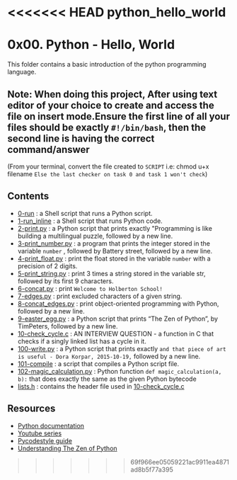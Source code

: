 <<<<<<< HEAD
python_hello_world
=======
# 0x00. Python - Hello, World

This folder contains a basic introduction of the python programming language.

## Note: When doing this project, After using text editor of your choice to create and access the file on insert mode.Ensure the first line of all your files should be exactly `#!/bin/bash`, then the second line is having the correct command/answer

(From your terminal, convert the file created to `SCRIPT` i.e: chmod u+x filename `Else the last checker on task 0 and task 1 won't check`)

## Contents

- [0-run](0-run) : a Shell script that runs a Python script.
- [1-run_inline](1-run_inline) : a Shell script that runs Python code.
- [2-print.py](2-print.py) : a Python script that prints exactly "Programming  is like building a multilingual puzzle, followed by a new line.
- [3-print_number.py](3-print_number.py) : a program that prints the integer stored in the variable ```number``` , followed by Battery street, followed by a new line.
- [4-print_float.py](4-print_float.py) :  print the float stored in the variable ```number``` with a precision of 2 digits.
- [5-print_string.py](5-print_string.py) :  print 3 times a string stored in the variable str, followed by its first 9 characters.
- [6-concat.py](6-concat.py) : print ```Welcome to Holberton School!```
- [7-edges.py](7-edges.py) : print excluded characters of a given string.
- [8-concat_edges.py](8-concat_edges.py) :  print object-oriented programming with Python, followed by a new line.
- [9-easter_egg.py](9-easter_egg.py) : a Python script that prints “The Zen of Python”, by TimPeters, followed by a new line.
- [10-check_cycle.c](10-check_cycle.c) : AN INTERVIEW QUESTION - a function in C that checks if a singly linked list has a cycle in it.
- [100-write.py](100-write.py) : a Python script that prints exactly ```and that piece of art is useful - Dora Korpar, 2015-10-19,``` followed by a new line.
- [101-compile](101-compile) : a script that compiles a Python script file.
- [102-magic_calculation.py](102-magic_calculation.py) : Python function ```def magic_calculation(a, b):``` that does exactly the same as the given Python bytecode
- [lists.h](lists.h) : contains the header file used in [10-check_cycle.c](10-check_cycle.c)

## Resources

- [Python documentation](https://docs.python.org/3/tutorial/index.html)
- [Youtube series](https://www.youtube.com/playlist?list=PLGLfVvz_LVvTn3cK5e6LjhgGiSeVlIRwt)
- [Pycodestyle guide](https://alx-intranet.hbtn.io/rltoken/zbSpP5Q7q3JUCAWDL2z9Wg)
- [Understanding The Zen of Python](https://www.youtube.com/watch?v=uBHOb55-fBo)
>>>>>>> 69f966ee05059221ac9911ea4871ad8b5f77a395
